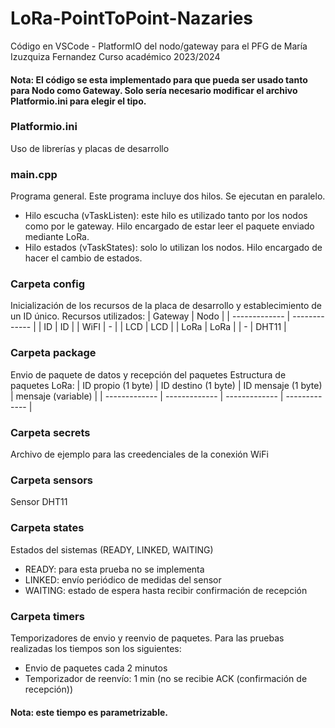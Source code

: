 # LoRa-PointToPoint-Nazaries
Código en VSCode - PlatformIO del nodo/gateway para el PFG de María Izuzquiza Fernandez
Curso académico 2023/2024

#### Nota: El código se esta implementado para que pueda ser usado tanto para Nodo como Gateway. Solo sería necesario modificar el archivo Platformio.ini para elegir el tipo.

### Platformio.ini
Uso de librerías y placas de desarrollo
### main.cpp
Programa general. Este programa incluye dos hilos. Se ejecutan en paralelo. 
- Hilo escucha (vTaskListen): este hilo es utilizado tanto por los nodos como por le gateway. Hilo encargado de estar leer el paquete enviado mediante LoRa.
- Hilo estados (vTaskStates): solo lo utilizan los nodos. Hilo encargado de hacer el cambio de estados. 
### Carpeta config 
Inicialización de los recursos de la placa de desarrollo y establecimiento de un ID único.
Recursos utilizados:
| Gateway  | Nodo |
| ------------- | ------------- |
| ID  | ID  |
| WiFI  | -  |
| LCD  | LCD  |
| LoRa  | LoRa  |
| -  | DHT11  |
### Carpeta package
Envio de paquete de datos y recepción del paquetes
Estructura de paquetes LoRa:
| ID propio (1 byte)  | ID destino (1 byte) | ID mensaje (1 byte)  | mensaje (variable) |
| ------------- | ------------- | ------------- | ------------- |
### Carpeta secrets
Archivo de ejemplo para las creedenciales de la conexión WiFi
### Carpeta sensors
Sensor DHT11
### Carpeta states
Estados del sistemas (READY, LINKED, WAITING)
- READY: para esta prueba no se implementa
- LINKED: envío periódico de medidas del sensor
- WAITING: estado de espera hasta recibir confirmación de recepción
### Carpeta timers
Temporizadores de envio y reenvio de paquetes. Para las pruebas realizadas los tiempos son los siguientes:
- Envio de paquetes cada 2 minutos
- Temporizador de reenvío: 1 min (no se recibie ACK (confirmación de recepción))
#### Nota: este tiempo es parametrizable.

